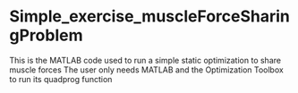# Simple_exercise_muscleForceSharingProblem
This is the MATLAB code used to run a simple static optimization to share muscle forces
The user only needs MATLAB and the Optimization Toolbox to run its quadprog function
